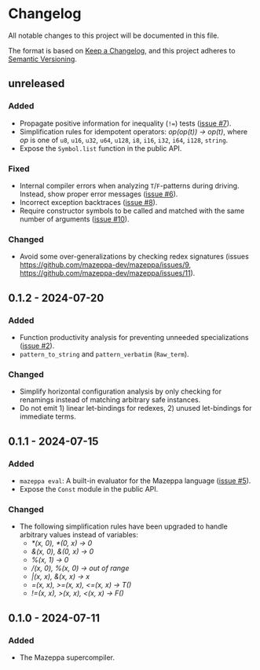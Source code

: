 # Changelog
All notable changes to this project will be documented in this file.

The format is based on [Keep a Changelog](https://keepachangelog.com/en/1.0.0/),
and this project adheres to [Semantic Versioning](https://semver.org/spec/v2.0.0.html).

## unreleased

### Added

 - Propagate positive information for inequality (`!=`) tests ([issue #7](https://github.com/mazeppa-dev/mazeppa/issues/7)).
 - Simplification rules for idempotent operators: _op(op(t)) -> op(t)_, where _op_ is one of `u8`, `u16`, `u32`, `u64`, `u128`, `i8`, `i16`, `i32`, `i64`, `i128`, `string`.
 - Expose the `Symbol.list` function in the public API.

### Fixed

 - Internal compiler errors when analyzing `T`/`F`-patterns during driving. Instead, show proper error messages ([issue #6](https://github.com/mazeppa-dev/mazeppa/issues/6)).
 - Incorrect exception backtraces ([issue #8](https://github.com/mazeppa-dev/mazeppa/issues/8)).
 - Require constructor symbols to be called and matched with the same number of arguments ([issue #10](https://github.com/mazeppa-dev/mazeppa/issues/10)).

### Changed

 - Avoid some over-generalizations by checking redex signatures (issues https://github.com/mazeppa-dev/mazeppa/issues/9, https://github.com/mazeppa-dev/mazeppa/issues/11).

## 0.1.2 - 2024-07-20

### Added

 - Function productivity analysis for preventing unneeded specializations ([issue #2](https://github.com/mazeppa-dev/mazeppa/issues/2)).
 - `pattern_to_string` and `pattern_verbatim` (`Raw_term`).

### Changed

 - Simplify horizontal configuration analysis by only checking for renamings instead of matching arbitrary safe instances.
 - Do not emit 1) linear let-bindings for redexes, 2) unused let-bindings for immediate terms.

## 0.1.1 - 2024-07-15

### Added

 - `mazeppa eval`: A built-in evaluator for the Mazeppa language ([issue #5](https://github.com/mazeppa-dev/mazeppa/issues/5)).
 - Expose the `Const` module in the public API.

### Changed

 - The following simplification rules have been upgraded to handle arbitrary values instead of variables:
   - _*(x, 0), *(0, x) -> 0_
   - _&(x, 0), &(0, x) -> 0_
   - _%(x, 1) -> 0_
   - _/(x, 0), %(x, 0) -> out of range_
   - _|(x, x), &(x, x) -> x_
   - _=(x, x), >=(x, x), <=(x, x) -> T()_
   - _!=(x, x), >(x, x), <(x, x) -> F()_

## 0.1.0 - 2024-07-11

### Added

 - The Mazeppa supercompiler.
